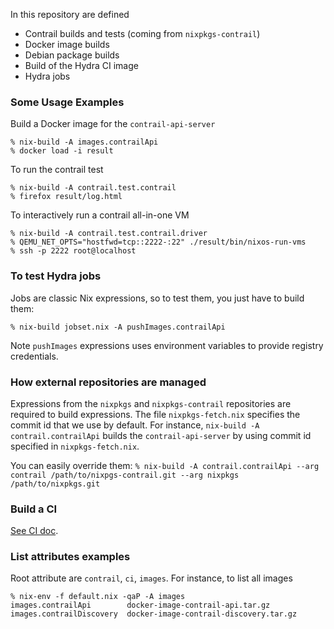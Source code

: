 In this repository are defined

- Contrail builds and tests (coming from `nixpkgs-contrail`)
- Docker image builds
- Debian package builds
- Build of the Hydra CI image
- Hydra jobs


### Some Usage Examples

Build a Docker image for the `contrail-api-server`
```
% nix-build -A images.contrailApi
% docker load -i result
```

To run the contrail test
```
% nix-build -A contrail.test.contrail
% firefox result/log.html
```

To interactively run a contrail all-in-one VM
```
% nix-build -A contrail.test.contrail.driver
% QEMU_NET_OPTS="hostfwd=tcp::2222-:22" ./result/bin/nixos-run-vms
% ssh -p 2222 root@localhost
```


### To test Hydra jobs

Jobs are classic Nix expressions, so to test them, you just have to build them:
```
% nix-build jobset.nix -A pushImages.contrailApi
```
Note `pushImages` expressions uses environment variables to provide registry credentials.


### How external repositories are managed

Expressions from the `nixpkgs` and `nixpkgs-contrail` repositories are
required to build expressions. The file `nixpkgs-fetch.nix` specifies
the commit id that we use by default.
For instance, `nix-build -A contrail.contrailApi` builds the
`contrail-api-server` by using commit id specified in `nixpkgs-fetch.nix`.

You can easily override them:
`% nix-build -A contrail.contrailApi --arg contrail /path/to/nixpgs-contrail.git --arg nixpkgs /path/to/nixpkgs.git`


### Build a CI
[See CI doc](ci).


### List attributes examples

Root attribute are `contrail`, `ci`, `images`. For instance, to list
all images
```
% nix-env -f default.nix -qaP -A images
images.contrailApi        docker-image-contrail-api.tar.gz
images.contrailDiscovery  docker-image-contrail-discovery.tar.gz
```
